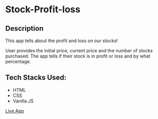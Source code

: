 # Stock-Profit-loss

## Description

This app tells about the profit and loss on our stocks!

User provides the initial price, current price and the number of stocks purchased. The app tells if their stock is in profit or loss and by what percentage. 

## Tech Stacks Used:

 * HTML
 * CSS
 * Vanilla JS


[Live App](https://stock-profit-loss-vinayvemuri.netlify.app/ "Live App")
